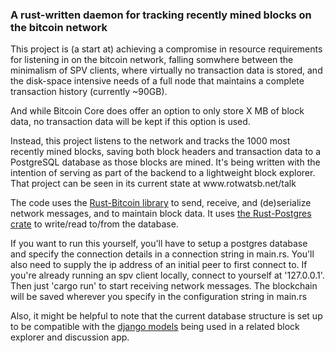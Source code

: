 <h3>A rust-written daemon for tracking recently mined blocks on the bitcoin network</h3>

<p>This project is (a start at) achieving a compromise in resource requirements for listening in on the bitcoin network, falling somwhere between the minimalism of SPV clients, where virtually no transaction data is stored, and the disk-space intensive needs of a full node that maintains a complete transaction history (currently ~90GB).</p>

<p>And while Bitcoin Core does offer an option to only store X MB of block data, no transaction data will be kept if this option is used.</p>

<p>Instead, this project listens to the network and tracks the 1000 most recently mined blocks, saving both block headers and transaction data to a PostgreSQL database as those blocks are mined. It's being written with the intention of serving as part of the backend to a lightweight block explorer. That project can be seen in its current state at www.rotwatsb.net/talk</p>

<p>The code uses the <a href="https://github.com/apoelstra/rust-bitcoin">Rust-Bitcoin library</a> to send, receive, and (de)serialize network messages, and to maintain block data. It uses <a href="https://github.com/sfackler/rust-postgres">the Rust-Postgres crate</a> to write/read to/from the database.</p>

<p>If you want to run this yourself, you'll have to setup a postgres database and specify the connection details in a connection string in main.rs. You'll also need to supply the ip address of an initial peer to first connect to. If you're already running an spv client locally, connect to yourself at '127.0.0.1'. Then just 'cargo run' to start receiving network messages. The blockchain will be saved wherever you specify in the configuration string in main.rs</p>

<p>Also, it might be helpful to note that the current database structure is set up to be compatible with the <a href="https://github.com/rotwatsb/talk/blob/master/models.py">django models</a> being used in a related block explorer and discussion app.</p>